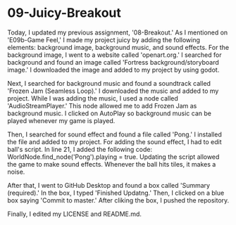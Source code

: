 # 09-Juicy-Breakout

Today, I updated my previous assignment, '08-Breakout.' As I mentioned on 'E09b-Game Feel,' I made my project juicy by adding the following elements: background image, background music, and sound effects. For the background image, I went to a website called 'openart.org.' I searched for background and found an image called 'Fortress background/storyboard image.' I downloaded the image and added to my project by using godot.

Next, I searched for background music and found a soundtrack called 'Frozen Jam (Seamless Loop).' I downloaded the music and added to my project. While I was adding the music, I used a node called 'AudioStreamPlayer.' This node allowed me to add Frozen Jam as background music. I clicked on AutoPlay so background music can be played whenever my game is played. 

Then, I searched for sound effect and found a file called 'Pong.' I installed the file and added to my project. For adding the sound effect, I had to edit ball's script. In line 21, I added the following code: WorldNode.find_node('Pong').playing = true. Updating the script allowed the game to make sound effects. Whenever the ball hits tiles, it makes a noise.

After that, I went to GitHub Desktop and found a box called 'Summary (required).' In the box, I typed 'Finished Updatng.' Then, I clicked on a blue box saying 'Commit to master.' After cliking the box, I pushed the repository.

Finally, I edited my LICENSE and README.md. 
